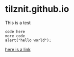 # tilznit.github.io

This is a test

```
code here
more code
alert("hello world");
```

[here is a link](https://www.google.com)
